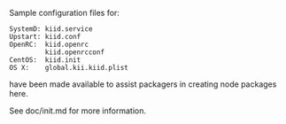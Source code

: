 Sample configuration files for:
```
SystemD: kiid.service
Upstart: kiid.conf
OpenRC:  kiid.openrc
         kiid.openrcconf
CentOS:  kiid.init
OS X:    global.kii.kiid.plist
```
have been made available to assist packagers in creating node packages here.

See doc/init.md for more information.
